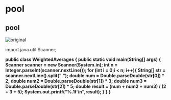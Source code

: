 # pool
## pool
![original](https://user-images.githubusercontent.com/47565961/94369297-b0a77f80-010a-11eb-80d4-8a89050d1078.jpg)



import java.util.Scanner;

**public class WeightedAverages {
    public static void main(String[] args) {
        Scanner scanner = new Scanner(System.in);
        int n = Integer.parseInt(scanner.nextLine());
        for (int i = 0;i < n; i++){
            String[] str = scanner.nextLine().split(" ");
            double num = Double.parseDouble(str[0]) * 2;
            double num2 = Double.parseDouble(str[1]) * 3;
            double num3 = Double.parseDouble(str[2]) * 5;
            double result = (num + num2 + num3) / (2 + 3 + 5);
            System.out.printf("%.1f \n",result);
        }
    }
}**
